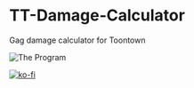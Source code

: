 # TT-Damage-Calculator
 Gag damage calculator for Toontown

![The Program](https://i.imgur.com/VyIL0TV.png)

[![ko-fi](https://ko-fi.com/img/githubbutton_sm.svg)](https://ko-fi.com/I2I65IWZG)